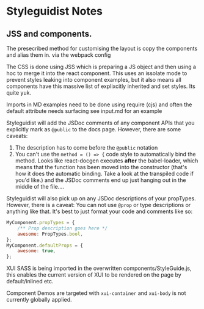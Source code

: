 # Styleguidist Notes

## JSS and components.

The presecribed method for customising the layout is copy the components and alias them in. via the webpack config

The CSS is done using JSS which is preparing a JS object and then using a hoc to merge it into the react component.
This uses an issolate mode to prevent styles leaking into component examples, but it also means all components have
this massive list of explixcitly inherited and set styles. Its quite yuk.

Imports in MD examples need to be done using require (cjs) and often the default attribute needs surfacing see input.md for an example

Styleguidist will add the JSDoc comments of any component APIs that you explicitly mark as `@public` to the docs page.  However, there are some caveats:

1. The description has to come before the `@public` notation
2. You can't use the `method = () => {` code style to automatically bind the method.  Looks like react-docgen executes **after** the babel-loader, which means that the function has been moved into the constructor (that's how it does the automatic binding.  Take a look at the transpiled code if you'd like.) and the JSDoc comments end up just hanging out in the middle of the file....

Styleguidist will also pick up on any JSDoc descriptions of your propTypes.  However, there is a caveat:  You can not use `@prop` or type descriptions or anything like that.  It's best to just format your code and comments like so:

```js
MyComponent.propTypes = {
	/** Prop description goes here */
	awesome: PropTypes.bool,
};
MyComponent.defaultProps = {
	awesome: true,
};
```

XUI SASS is being imported in the overwritten components/StyleGuide.js, this enables the current version of XUI to be rendered on the page by default/inlined etc.

Component Demos are targeted with `xui-container` and `xui-body` is not currently globally applied.
